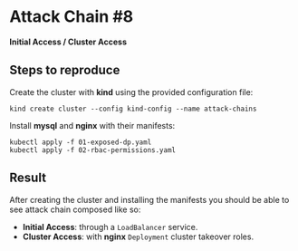 # Attack Chain #8

<!-- TODO - add image -->

**Initial Access / Cluster Access**

## Steps to reproduce

Create the cluster with **kind** using the provided configuration file:

```shell
kind create cluster --config kind-config --name attack-chains
```

Install **mysql** and **nginx** with their manifests:

```shell
kubectl apply -f 01-exposed-dp.yaml
kubectl apply -f 02-rbac-permissions.yaml
```

## Result

After creating the cluster and installing the manifests you should be able to see attack chain composed like so:

* **Initial Access**: through a `LoadBalancer` service.
* **Cluster Access**: with **nginx** `Deployment` cluster takeover roles.

